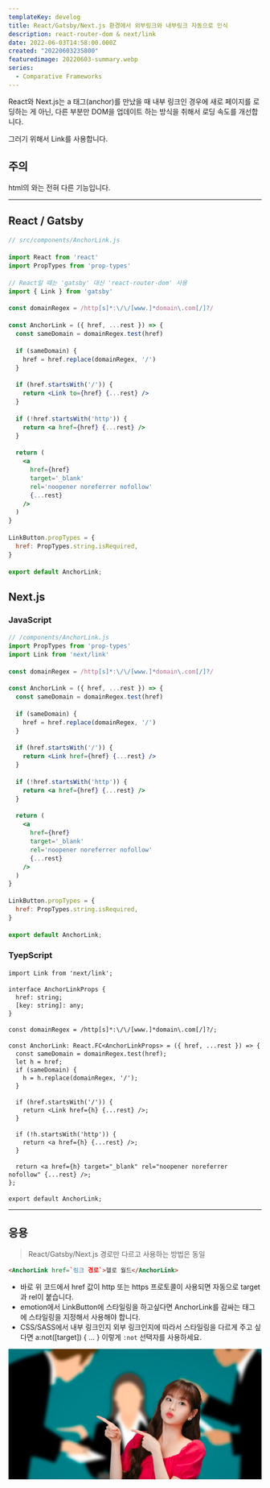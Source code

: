 ```yaml
---
templateKey: develog
title: React/Gatsby/Next.js 환경에서 외부링크와 내부링크 자동으로 인식
description: react-router-dom & next/link
date: 2022-06-03T14:58:00.000Z
created: "20220603235800"
featuredimage: 20220603-summary.webp
series:
  - Comparative Frameworks
---
```

React와 Next.js는 a 태그(anchor)를 만났을 때 내부 링크인 경우에 새로 페이지를 로딩하는 게 아닌, 다른 부분만 DOM을 업데이트 하는 방식을 취해서 로딩 속도를 개선합니다.

그러기 위해서 Link를 사용합니다.

## 주의

html의 <link>와는 전혀 다른 기능입니다.

- - -

## React / Gatsby

```jsx
// src/components/AnchorLink.js

import React from 'react'
import PropTypes from 'prop-types'

// React일 때는 'gatsby' 대신 'react-router-dom' 사용
import { Link } from 'gatsby'

const domainRegex = /http[s]*:\/\/[www.]*domain\.com[/]?/

const AnchorLink = ({ href, ...rest }) => {
  const sameDomain = domainRegex.test(href)

  if (sameDomain) {
    href = href.replace(domainRegex, '/')
  }

  if (href.startsWith('/')) {
    return <Link to={href} {...rest} />
  }

  if (!href.startsWith('http')) {
    return <a href={href} {...rest} />
  }

  return (
    <a
      href={href}
      target='_blank'
      rel='noopener noreferrer nofollow'
      {...rest}
    />
  )
}

LinkButton.propTypes = {
  href: PropTypes.string.isRequired,
}

export default AnchorLink;
```

## Next.js

### JavaScript

```jsx
// /components/AnchorLink.js
import PropTypes from 'prop-types'
import Link from 'next/link'

const domainRegex = /http[s]*:\/\/[www.]*domain\.com[/]?/

const AnchorLink = ({ href, ...rest }) => {
  const sameDomain = domainRegex.test(href)

  if (sameDomain) {
    href = href.replace(domainRegex, '/')
  }

  if (href.startsWith('/')) {
    return <Link href={href} {...rest} />
  }

  if (!href.startsWith('http')) {
    return <a href={href} {...rest} />
  }

  return (
    <a
      href={href}
      target='_blank'
      rel='noopener noreferrer nofollow'
      {...rest}
    />
  )
}

LinkButton.propTypes = {
  href: PropTypes.string.isRequired,
}

export default AnchorLink;
```

### TyepScript

```tsx
import Link from 'next/link';

interface AnchorLinkProps {
  href: string;
  [key: string]: any;
}

const domainRegex = /http[s]*:\/\/[www.]*domain\.com[/]?/;

const AnchorLink: React.FC<AnchorLinkProps> = ({ href, ...rest }) => {
  const sameDomain = domainRegex.test(href);
  let h = href;
  if (sameDomain) {
    h = h.replace(domainRegex, '/');
  }

  if (href.startsWith('/')) {
    return <Link href={h} {...rest} />;
  }

  if (!h.startsWith('http')) {
    return <a href={h} {...rest} />;
  }

  return <a href={h} target="_blank" rel="noopener noreferrer nofollow" {...rest} />;
};

export default AnchorLink;
```

- - -

## 응용

> React/Gatsby/Next.js 경로만 다르고 사용하는 방법은 동일

```html
<AnchorLink href=`링크 경로`>헬로 월드</AnchorLink>
```

* 바로 위 코드에서 href 값이 http 또는 https 프로토콜이 사용되면 자동으로 target과 rel이 붙습니다.
* emotion에서 LinkButton에 스타일링을 하고싶다면 AnchorLink를 감싸는 태그에 스타일링을 지정해서 사용해야 합니다.
* CSS/SASS에서 내부 링크인지 외부 링크인지에 따라서 스타일링을 다르게 주고 싶다면 a:not(\[target]) { ... } 이렇게 `:not` 선택자를 사용하세요.

![](20220603-chu.webp)